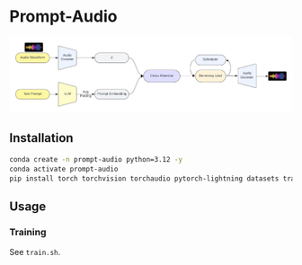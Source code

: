 # Prompt-Audio

![](asset/overview.jpg)

## Installation

```bash
conda create -n prompt-audio python=3.12 -y
conda activate prompt-audio
pip install torch torchvision torchaudio pytorch-lightning datasets transformers diffusers sentencepiece librosa soundfile torcheval lightning xformers
```

## Usage

### Training

See `train.sh`.